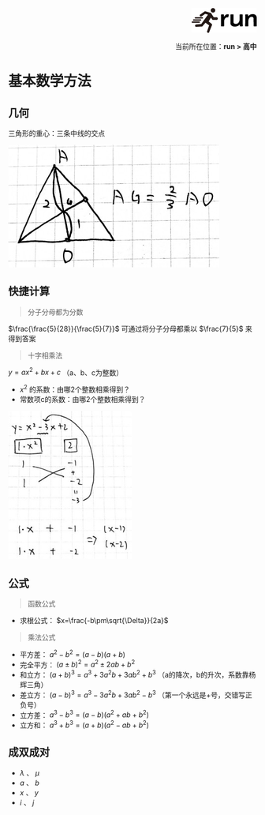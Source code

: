 <div align="right"><a href="https://github.com/YuXiang187/run"><img src="./assets/run.png"></a></div>
<p align="right">当前所在位置：<strong>run > 高中</strong></p>

# 基本数学方法

## 几何

三角形的重心：三条中线的交点

![i](./assets/14.jpg)

## 快捷计算

> 分子分母都为分数

$\frac{\frac{5}{28}}{\frac{5}{7}}$ 可通过将分子分母都乘以 $\frac{7}{5}$ 来得到答案

> 十字相乘法

$y=ax^2+bx+c$ （a、b、c为整数）

* $x^2$ 的系数：由哪2个整数相乘得到？
* 常数项c的系数：由哪2个整数相乘得到？

![](./assets/1.jpg)

## 公式

> 函数公式

* 求根公式： $x=\frac{-b\pm\sqrt{\Delta}}{2a}$

> 乘法公式

* 平方差： $a^2-b^2=(a-b)(a+b)$
* 完全平方： $(a\pm b)^2=a^2\pm 2ab + b^2$
* 和立方： $(a+b)^3=a^3+3a^2b+3ab^2+b^3$ （a的降次，b的升次，系数靠杨辉三角）
* 差立方： $(a-b)^3=a^3-3a^2b+3ab^2-b^3$ （第一个永远是+号，交错写正负号）
* 立方差： $a^3-b^3=(a-b)(a^2+ab+b^2)$
* 立方和： $a^3+b^3=(a+b)(a^2-ab+b^2)$

## 成双成对

* $\lambda$ 、 $\mu$
* $a$ 、 $b$
* $x$ 、 $y$
* $i$ 、 $j$